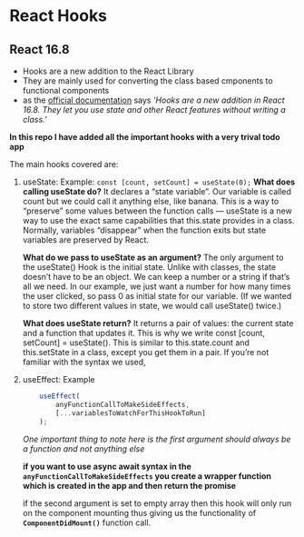 # React Hooks
## React 16.8

- Hooks are a new addition to the React Library 
- They are mainly used for converting the class based cmponents to functional components
- as the [official documentation](https://reactjs.org/docs/hooks-intro.html) says *'Hooks are a new addition in React 16.8. They let you use state and other React features without writing a class.'*


**In this repo I have added all the important hooks with a very trival todo app**

The main hooks covered are:
1. useState: 
    Example: ```const [count, setCount] = useState(0);```
    **What does calling useState do?** It declares a “state variable”. Our variable is called count but we could call it anything else, like banana. This is a way to “preserve” some values between the function calls — useState is a new way to use the exact same capabilities that this.state provides in a class. Normally, variables “disappear” when the function exits but state variables are preserved by React.

    **What do we pass to useState as an argument?** The only argument to the useState() Hook is the initial state. Unlike with classes, the state doesn’t have to be an object. We can keep a number or a string if that’s all we need. In our example, we just want a number for how many times the user clicked, so pass 0 as initial state for our variable. (If we wanted to store two different values in state, we would call useState() twice.)

    **What does useState return?** It returns a pair of values: the current state and a function that updates it. This is why we write const [count, setCount] = useState(). This is similar to this.state.count and this.setState in a class, except you get them in a pair. If you’re not familiar with the syntax we used,
    
2. useEffect:
    Example 
    ```javascript 
        useEffect(
            anyFunctionCallToMakeSideEffects, 
            [...variablesToWatchForThisHookToRun]
        );
    ```
    
    *One important thing to note here is the first argument should always be a function and not anything else*
    
    **if you want to use async await syntax in the ```anyFunctionCallToMakeSideEffects``` you create a wrapper function which is created in the app and then return the promise**
    
    if the second argument is set to empty array then this hook will only run on the component mounting thus giving us the functionality of **```ComponentDidMount()```** function call.
    
